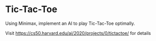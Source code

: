 # Tic-Tac-Toe
Using Minimax, implement an AI to play Tic-Tac-Toe optimally.

Visit https://cs50.harvard.edu/ai/2020/projects/0/tictactoe/ for details